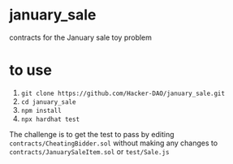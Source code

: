 # january_sale
contracts for the January sale toy problem

# to use

1. `git clone https://github.com/Hacker-DAO/january_sale.git`
2. `cd january_sale`
3. `npm install`
4. `npx hardhat test`

The challenge is to get the test to pass by editing `contracts/CheatingBidder.sol` without making any changes to `contracts/JanuarySaleItem.sol` or `test/Sale.js`

